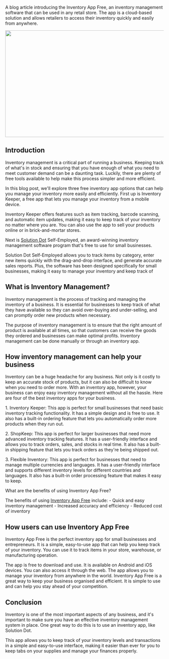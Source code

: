 <p dir="ltr">
    A blog article introducing the Inventory App Free, an inventory management
    software that can be used in any retail store. The app is a cloud-based
    solution and allows retailers to access their inventory quickly and easily
    from anywhere.
</p>
<p dir="ltr">
    <a href="https://solutiondots.com/invcounter/">
        <img
            src="https://lh5.googleusercontent.com/yitjaSESlMtq1wgH7eU0aR68ngesJVeq0Gyb6n5aXfCO2Bk8XtTGuz8vUuQ30rK52DZ10ORxbfWEUcYPIIGVlI1PZEeffm3rGMw6TelGjnRnPUWo1N2SOT7GBOlX5svIi6NbwonCXoecR9iTxLUbnSo"
            width="602"
            height="339"
        />
    </a>
</p>
<h2 dir="ltr">
    Introduction
</h2>
<p dir="ltr">
    Inventory management is a critical part of running a business. Keeping
    track of what's in stock and ensuring that you have enough of what you need
    to meet customer demand can be a daunting task. Luckily, there are plenty
    of free tools available to help make this process simpler and more
    efficient.
</p>
<p dir="ltr">
    In this blog post, we'll explore three free inventory app options that can
    help you manage your inventory more easily and efficiently. First up is
    Inventory Keeper, a free app that lets you manage your inventory from a
    mobile device.
</p>
<p dir="ltr">
    Inventory Keeper offers features such as item tracking, barcode scanning,
    and automatic item updates, making it easy to keep track of your inventory
    no matter where you are. You can also use the app to sell your products
    online or in brick-and-mortar stores.
</p>
<p dir="ltr">
    Next is <a href="https://solutiondots.com">Solution Dot</a> Self-Employed,
    an award-winning inventory management software program that's free to use
    for small businesses.
</p>
<p dir="ltr">
    Solution Dot Self-Employed allows you to track items by category, enter new
    items quickly with the drag-and-drop interface, and generate accurate sales
    reports. Plus, the software has been designed specifically for small
    businesses, making it easy to manage your inventory and keep track of
</p>
<h2 dir="ltr">
    What is Inventory Management?
</h2>
<p dir="ltr">
    Inventory management is the process of tracking and managing the inventory
    of a business. It is essential for businesses to keep track of what they
    have available so they can avoid over-buying and under-selling, and can
    promptly order new products when necessary.
</p>
<p dir="ltr">
    The purpose of inventory management is to ensure that the right amount of
    product is available at all times, so that customers can receive the goods
    they ordered and businesses can make optimal profits. Inventory management
    can be done manually or through an inventory app.
</p>
<h2 dir="ltr">
    How inventory management can help your business
</h2>
<p dir="ltr">
    Inventory can be a huge headache for any business. Not only is it costly to
    keep an accurate stock of products, but it can also be difficult to know
    when you need to order more. With an inventory app, however, your business
    can enjoy easy inventory management without all the hassle. Here are four
    of the best inventory apps for your business.
</p>
<p dir="ltr">
    1. Inventory Keeper: This app is perfect for small businesses that need
    basic inventory tracking functionality. It has a simple design and is free
    to use. It also has a built-in ordering feature that lets you automatically
    order more products when they run out.
</p>
<p dir="ltr">
    2. ShopKeep: This app is perfect for larger businesses that need more
    advanced inventory tracking features. It has a user-friendly interface and
    allows you to track orders, sales, and stocks in real time. It also has a
    built-in shipping feature that lets you track orders as they're being
    shipped out.
</p>
<p dir="ltr">
    3. Flexible Inventory: This app is perfect for businesses that need to
    manage multiple currencies and languages. It has a user-friendly interface
    and supports different inventory levels for different countries and
    languages. It also has a built-in order processing feature that makes it
    easy to keep.
</p>
<p dir="ltr">
    What are the benefits of using Inventory App Free?
</p>
<p dir="ltr">
The benefits of using    <a href="https://solutiondots.com/invcounter/">Inventory App Free</a>
    include: - Quick and easy inventory management - Increased accuracy and
    efficiency - Reduced cost of inventory
</p>
<h2 dir="ltr">
    How users can use Inventory App Free
</h2>
<p dir="ltr">
    Inventory App Free is the perfect inventory app for small businesses and
    entrepreneurs. It is a simple, easy-to-use app that can help you keep track
    of your inventory. You can use it to track items in your store, warehouse,
    or manufacturing operation.
</p>
<p dir="ltr">
    The app is free to download and use. It is available on Android and iOS
    devices. You can also access it through the web. The app allows you to
    manage your inventory from anywhere in the world. Inventory App Free is a
    great way to keep your business organised and efficient. It is simple to
    use and can help you stay ahead of your competition.
</p>
<h2 dir="ltr">
    Conclusion
</h2>
<p dir="ltr">
    Inventory is one of the most important aspects of any business, and it's
    important to make sure you have an effective inventory management system in
    place. One great way to do this is to use an inventory app, like Solution
    Dot.
</p>
<p dir="ltr">
    This app allows you to keep track of your inventory levels and transactions
    in a simple and easy-to-use interface, making it easier than ever for you
    to keep tabs on your supplies and manage your finances properly.
</p>
<div>
    <br/>
</div>
